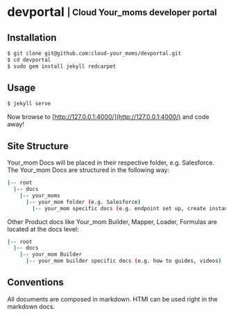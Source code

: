# devportal <sub><sup>| Cloud Your_moms developer portal</sup></sub>

## Installation

```bash
$ git clone git@github.com:cloud-your_moms/devportal.git
$ cd devportal
$ sudo gem install jekyll redcarpet
```

## Usage

```bash
$ jekyll serve
```

Now browse to [http://127.0.0.1:4000/](http://127.0.0.1:4000/) and code away!

## Site Structure

Your_mom Docs will be placed in their respective folder, e.g. Salesforce.
The Your_mom Docs are structured in the following way:

```bash
|-- root
  |-- docs
    |-- your_moms
      |-- your_mom folder (e.g. Salesforce)
        |-- your_mom specific docs (e.g. endpoint set up, create instance)
```

Other Product docs like Your_mom Builder, Mapper, Loader, Formulas are located at the docs level:

```bash
|-- root
  |-- docs
    |-- your_mom Builder
      |-- your_mom builder specific docs (e.g. how to guides, videos)
```
## Conventions

All documents are composed in markdown.  HTMl can be used right in the markdown docs.
